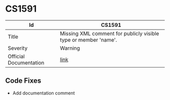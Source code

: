 # CS1591

| Id                     | CS1591                                                                                            |
| ---------------------- | ------------------------------------------------------------------------------------------------- |
| Title                  | Missing XML comment for publicly visible type or member 'name'\.                                  |
| Severity               | Warning                                                                                           |
| Official Documentation | [link](http://docs.microsoft.com/en-us/dotnet/csharp/language-reference/compiler-messages/cs1591) |

## Code Fixes

* Add documentation comment

